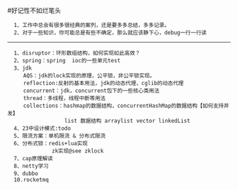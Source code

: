 
#好记性不如烂笔头


      1、工作中总会有很多很经典的案列，还是要多多总结，多多记录。
      2、对于一些知识，你可能总是有些不确定，那么就应该静下心，debug一行一行读
--------------------------------------------------------------------------------
      1、disruptor：环形数组结构，如何实现如此高效？
      2、spring：spring  ioc的一些单元test
      3、jdk
         AQS：jdk的lock实现的原理，公平锁，非公平锁实现。
         reflection:反射的基本用法，jdk的动态代理，cglib的动态代理
         concurrent：jdk，concurrent包下的一些核心类用法
         thread：多线程，线程中断等用法
         collections：hashmap的数据结构，concurrentHashMap的数据结构【如何支持并发】
                      list 数据结构 arraylist vector linkedList
      4、23中设计模式:todo
      5、限流方案：单机限流 & 分布式限流
      6、分布式锁：redis+lua实现
                  zk实现@see zklock
      7、cap原理解读
      8、netty学习
      9、dubbo
      10.rocketmq
      

